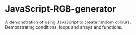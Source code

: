 # JavaScript-RGB-generator
A demonstration of using JavaScript to create random colours. Demonstrating conditions, loops and arrays and functions.
